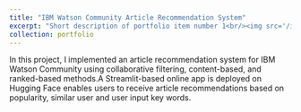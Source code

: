 ```yaml
---
title: "IBM Watson Community Article Recommendation System"
excerpt: "Short description of portfolio item number 1<br/><img src='/images/IBM.png'>"
collection: portfolio
---
```


In this project, I implemented an article recommendation system for IBM Watson Community using collaborative filtering, content-based, and ranked-based methods.A Streamlit-based online app is deployed on Hugging Face enables users to receive article recommendations based on popularity, similar user and user input key words.
